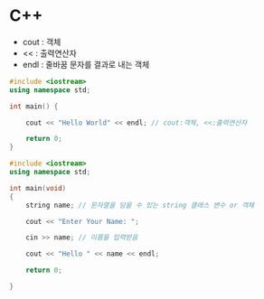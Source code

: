 # C++

- cout : 객체
- << : 출력연산자
- endl : 줄바꿈 문자를 결과로 내는 객체

```cpp
#include <iostream>
using namespace std;

int main() {

    cout << "Hello World" << endl; // cout:객체, <<:출력연산자

    return 0;
}
```

```cpp
#include <iostream>
using namespace std;

int main(void)
{
    string name; // 문자열을 담을 수 있는 string 클래스 변수 or 객체

    cout << "Enter Your Name: ";

    cin >> name; // 이름을 입력받음

    cout << "Hello " << name << endl;

    return 0;

}
```
